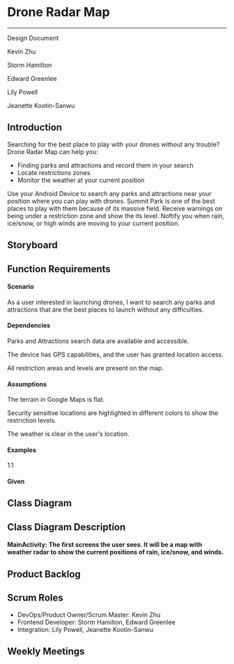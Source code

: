 # Drone Radar Map

---

Design Document

Kevin Zhu

Storm Hamilton

Edward Greenlee

Lily Powell

Jeanette Kootin-Sanwu

## Introduction
Searching for the best place to play with your drones without any trouble? Drone Radar Map can help you:
- Finding parks and attractions and record them in your search
- Locate restrictions zones
- Monitor the weather at your current position

Use your Android Device to search any parks and attractions near your position where you can play with drones. Summit Park is one of the best places to play with them because of its massive field. Receive warnings on being under a restriction zone and show the its level. Noftify you when rain, ice/snow, or high winds are moving to your current position.
## Storyboard

## Function Requirements
#### Scenario
As a user interested in launching drones, I want to search any parks and attractions that are the best places to launch without any difficulties.

#### Dependencies
Parks and Attractions search data are available and accessible.

The device has GPS capabilities, and the user has granted location access.

All restriction areas and levels are present on the map.
#### Assumptions
The terrain in Google Maps is flat.

Security sensitive locations are highlighted in different colors to show the restriction levels.

The weather is clear in the user's location.

#### Examples
1.1

#### Given  
## Class Diagram

## Class Diagram Description
#### MainActivity: The first screens the user sees. It will be a map with weather radar to show the current positions of rain, ice/snow, and winds. 
## Product Backlog

## Scrum Roles
- DevOps/Product Owner/Scrum Master: Kevin Zhu
- Frontend Developer: Storm Hamilton, Edward Greenlee
- Integration: Lily Powell, Jeanette Kootin-Sanwu

## Weekly Meetings
